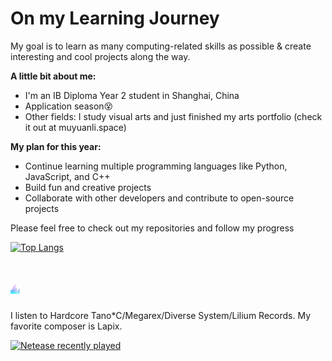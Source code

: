 # On my Learning Journey

My goal is to learn as many computing-related skills as possible & create interesting and cool projects along the way. 

**A little bit about me:**

- I'm an IB Diploma Year 2 student in Shanghai, China
- Application season😵
- Other fields: I study visual arts and just finished my arts portfolio (check it out at muyuanli.space)

**My plan for this year:**

- Continue learning multiple programming languages like Python, JavaScript, and C++
- Build fun and creative projects
- Collaborate with other developers and contribute to open-source projects

Please feel free to check out my repositories and follow my progress

[![Top Langs](https://github-readme-stats.vercel.app/api/top-langs/?username=anuraghazra&hide_progress=true&theme=radical&card_width=580px)](https://github.com/anuraghazra/github-readme-stats)

# <img src="https://raw.githubusercontent.com/mukirkland/file-host/main/images/68747470733a2f2f656d6f6a69732e736c61636b6d6f6a69732e636f6d2f656d6f6a69732f696d616765732f313634333531353437382f31343939332f6d757369635f6c6576656c2e6769663f31363433353135343738.gif" width="3%" height="3%"> 
I listen to Hardcore Tano*C/Megarex/Diverse System/Lilium Records. My favorite composer is Lapix.

[![Netease recently played](https://netease-recent-profile.vercel.app/?id=40276893&title=Recently&nbsp;into...&show_percent=1&number=8&column=2&width=292px)](https://netease-recent-profile.vercel.app/?id=40276893)
